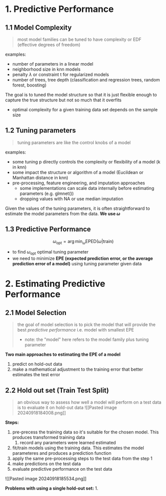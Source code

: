 # 1. Predictive Performance
## 1.1 Model Complexity
> most model families can be tuned to have complexity or EDF (effective degrees of freedom)

examples: 
- number of parameters in a linear model 
- neighborhood size in knn models 
- penalty $\lambda$ or constraint t for regularized models 
- number of trees, tree depth (classification and regression trees, random forest, boosting)

The goal is to tuned the model structure so that it is just flexible enough to capture the true structure but not so much that it overfits
- optimal complexity for a given training data set depends on the sample size

## 1.2 Tuning parameters
> tuning parameters are like the control knobs of a model 

examples:
- some tuning p directly controls the complexity or flexibility of a model (k in knn)
- some impact the structure or algorithm of a model (Eucildean or Manhattan distance in knn)
- pre-processing, feature engineering, and imputation approaches
	- some implementations can scale data internally before estimating parameters (e.g. glmnet())
	- dropping values with NA or use median imputation 

Given the values of the tuning parameters, it is often straightforward to estimate the model parameters from the data. **We use $\omega$** 

## 1.3 Predictive Performance
 $$ \omega_{\text{opt}} = \arg \min_{\omega} \text{EPED}(\omega|\text{train}) $$
 - to find $\omega_{\text{opt}}$ optimal tuning parameter
 - we need to minimize **EPE (expected prediction error, or the average prediction error of a model)** using tuning parameter given data
# 2. Estimating Predictive Performance
## 2.1 Model Selection 
> the goal of model selection is to pick the model that will provide the best *predictive performance* i.e. model with smallest EPE
> - note: the "model" here refers to the model family plus tuning parameter 

**Two main approaches to estimating the EPE of a model**
1. predict on hold-out data 
2. make a mathematical adjustment to the training error that better estimates the test error 

## 2.2 Hold out set (Train Test Split)
> an obvious way to assess how well a model will perform on a test data is to evaluate it on hold-out data 
![[Pasted image 20240918184008.png]]

**Steps:** 
1. pre-precess the training data so it's suitable for the chosen model. This produces transformed training data 
	1. record any parameters were learned estimated 
2. fit/train models using the training data. This estimates the model parameteres and produces a prediction function 
3. apply the same pre-processing steps to the test data from the step 1 
4. make predictions on the test data 
5. evaluate predictive performance on the test data

![[Pasted image 20240918185534.png]]

**Problems with using a single hold-out set:** 
1. 